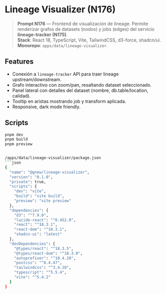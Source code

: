 
# Lineage Visualizer (N176)

> **Prompt N176** — Frontend de visualización de lineage. Permite renderizar grafos de datasets (nodos) y jobs (edges) del servicio **lineage-tracker (N175)**.  
> **Stack**: React 18, TypeScript, Vite, TailwindCSS, d3-force, shadcn/ui.  
> **Monorepo**: `apps/data/lineage-visualizer`.

## Features
- Conexión a `lineage-tracker` API para traer lineage upstream/downstream.
- Grafo interactivo con zoom/pan, resaltando dataset seleccionado.
- Panel lateral con detalles del dataset (nombre, db.table/location, calidad).
- Tooltip en aristas mostrando job y transform aplicada.
- Responsive, dark mode friendly.

## Scripts
```bash
pnpm dev
pnpm build
pnpm preview


/apps/data/lineage-visualizer/package.json
```json
{
  "name": "@gnew/lineage-visualizer",
  "version": "0.1.0",
  "private": true,
  "scripts": {
    "dev": "vite",
    "build": "vite build",
    "preview": "vite preview"
  },
  "dependencies": {
    "d3": "^7.9.0",
    "lucide-react": "^0.452.0",
    "react": "^18.3.1",
    "react-dom": "^18.3.1",
    "shadcn-ui": "latest"
  },
  "devDependencies": {
    "@types/react": "^18.3.5",
    "@types/react-dom": "^18.3.0",
    "autoprefixer": "^10.4.20",
    "postcss": "^8.4.47",
    "tailwindcss": "^3.4.10",
    "typescript": "^5.5.4",
    "vite": "^5.4.2"
  }
}


